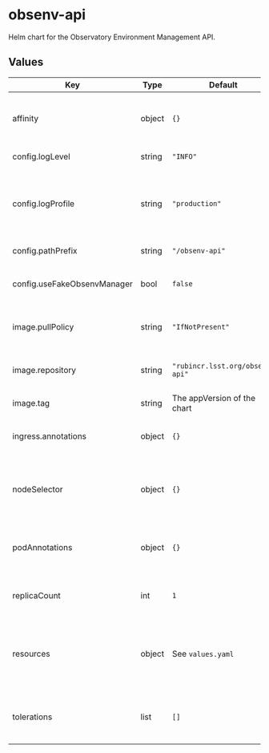 # obsenv-api

Helm chart for the Observatory Environment Management API.

## Values

| Key | Type | Default | Description |
|-----|------|---------|-------------|
| affinity | object | `{}` | Affinity rules for the obsenv-api deployment pod |
| config.logLevel | string | `"INFO"` | Logging level |
| config.logProfile | string | `"production"` | Logging profile (`production` for JSON, `development` for human-friendly) |
| config.pathPrefix | string | `"/obsenv-api"` | URL path prefix |
| config.useFakeObsenvManager | bool | `false` | Use fake obsenv management system |
| image.pullPolicy | string | `"IfNotPresent"` | Pull policy for the obsenv-api image |
| image.repository | string | `"rubincr.lsst.org/obsenv-api"` | Image to use in the obsenv-api deployment |
| image.tag | string | The appVersion of the chart | Tag of image to use |
| ingress.annotations | object | `{}` | Additional annotations for the ingress rule |
| nodeSelector | object | `{}` | Node selection rules for the obsenv-api deployment pod |
| podAnnotations | object | `{}` | Annotations for the obsenv-api deployment pod |
| replicaCount | int | `1` | Number of web deployment pods to start |
| resources | object | See `values.yaml` | Resource limits and requests for the obsenv-api deployment pod |
| tolerations | list | `[]` | Tolerations for the obsenv-api deployment pod |
